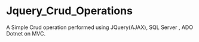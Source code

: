 # Jquery_Crud_Operations
A Simple Crud operation performed using JQuery(AJAX), SQL Server , ADO Dotnet on MVC.
